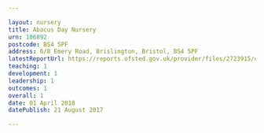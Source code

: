 ```yaml
---

layout: nursery
title: Abacus Day Nursery
urn: 106892
postcode: BS4 5PF
address: 6/8 Emery Road, Brislington, Bristol, BS4 5PF
latestReportUrl: https://reports.ofsted.gov.uk/provider/files/2723915/urn/106892.pdf
teaching: 1
development: 1
leadership: 1
outcomes: 1
overall: 1
date: 01 April 2018 
datePublish: 21 August 2017

---
```

